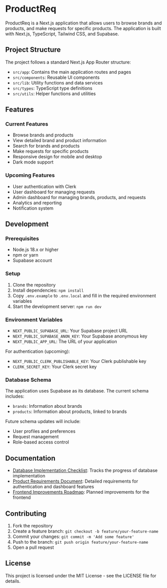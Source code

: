 # ProductReq

ProductReq is a Next.js application that allows users to browse brands and products, and make requests for specific products. The application is built with Next.js, TypeScript, Tailwind CSS, and Supabase.

## Project Structure

The project follows a standard Next.js App Router structure:

- `src/app`: Contains the main application routes and pages
- `src/components`: Reusable UI components
- `src/lib`: Utility functions and data services
- `src/types`: TypeScript type definitions
- `src/utils`: Helper functions and utilities

## Features

### Current Features

- Browse brands and products
- View detailed brand and product information
- Search for brands and products
- Make requests for specific products
- Responsive design for mobile and desktop
- Dark mode support

### Upcoming Features

- User authentication with Clerk
- User dashboard for managing requests
- Admin dashboard for managing brands, products, and requests
- Analytics and reporting
- Notification system

## Development

### Prerequisites

- Node.js 18.x or higher
- npm or yarn
- Supabase account

### Setup

1. Clone the repository
2. Install dependencies: `npm install`
3. Copy `.env.example` to `.env.local` and fill in the required environment variables
4. Start the development server: `npm run dev`

### Environment Variables

- `NEXT_PUBLIC_SUPABASE_URL`: Your Supabase project URL
- `NEXT_PUBLIC_SUPABASE_ANON_KEY`: Your Supabase anonymous key
- `NEXT_PUBLIC_APP_URL`: The URL of your application

For authentication (upcoming):
- `NEXT_PUBLIC_CLERK_PUBLISHABLE_KEY`: Your Clerk publishable key
- `CLERK_SECRET_KEY`: Your Clerk secret key

### Database Schema

The application uses Supabase as its database. The current schema includes:

- `brands`: Information about brands
- `products`: Information about products, linked to brands

Future schema updates will include:
- User profiles and preferences
- Request management
- Role-based access control

## Documentation

- [Database Implementation Checklist](DATABASE_IMPLEMENTATION_CHECKLIST.md): Tracks the progress of database implementation
- [Product Requirements Document](PRODUCT_REQUIREMENTS_DOCUMENT.md): Detailed requirements for authentication and dashboard features
- [Frontend Improvements Roadmap](FRONTEND_IMPROVEMENTS_ROADMAP.md): Planned improvements for the frontend

## Contributing

1. Fork the repository
2. Create a feature branch: `git checkout -b feature/your-feature-name`
3. Commit your changes: `git commit -m 'Add some feature'`
4. Push to the branch: `git push origin feature/your-feature-name`
5. Open a pull request

## License

This project is licensed under the MIT License - see the LICENSE file for details.
